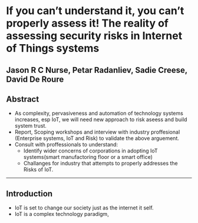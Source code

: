 # If you can’t understand it, you can’t properly assess it! The reality of assessing security risks in Internet of Things systems

## Jason R C Nurse, Petar Radanliev, Sadie Creese, David De Roure

## Abstract

- As complexity, pervasiveness and automation of technology  systems increases, esp IoT, we will need new approach to risk aseess and build system trust.
- Report, Scoping workshops and interview with industry proffesional (Enterprise systems, IoT and Risk) to validate the above arguement.
- Consult with proffessionals to understand:
  - Identify wider concerns of corporations in adopting IoT systems(smart manufactoring floor or a smart office)
  - Challanges for industry that attempts to properly addresses the Risks of IoT.

---

## Introduction

- IoT is set to change our society just as the internet it self.
- IoT is a complex technology paradigm,
